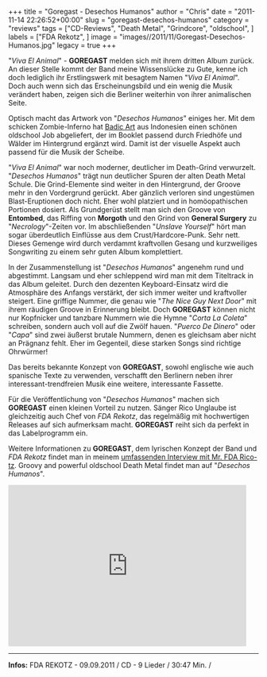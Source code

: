 +++
title = "Goregast - Desechos Humanos"
author = "Chris"
date = "2011-11-14 22:26:52+00:00"
slug = "goregast-desechos-humanos"
category = "reviews"
tags = ["CD-Reviews", "Death Metal", "Grindcore", "oldschool", ]
labels = ["FDA Rekotz", ]
image = "images//2011/11/Goregast-Desechos-Humanos.jpg"
legacy = true
+++

"_Viva El Animal_" - **GOREGAST** melden sich mit ihrem dritten Album zurück. An dieser Stelle kommt der Band meine Wissenslücke zu Gute, kenne ich doch lediglich ihr Erstlingswerk mit besagtem Namen "_Viva El Animal_". Doch auch wenn sich das Erscheinungsbild und ein wenig die Musik verändert haben, zeigen sich die Berliner weiterhin von ihrer animalischen Seite.

Optisch macht das Artwork von "_Desechos Humanos_" einiges her. Mit dem schicken Zombie-Inferno hat <a href="https://www.facebook.com/badic.art">Badic Art</a> aus Indonesien einen schönen oldschool Job abgeliefert, der im Booklet passend durch Friedhöfe und Wälder im Hintergrund ergänzt wird. Damit ist der visuelle Aspekt auch passend für die Musik der Scheibe.

"_Viva El Animal_" war noch moderner, deutlicher im Death-Grind verwurzelt. "_Desechos Humanos_" trägt nun deutlicher Spuren der alten Death Metal Schule. Die Grind-Elemente sind weiter in den Hintergrund, der Groove mehr in den Vordergrund gerückt. Aber gänzlich verloren sind ungestümen Blast-Eruptionen doch nicht. Eher wohl platziert und in homöopathischen Portionen dosiert.
Als Grundgerüst stellt man sich den Groove von **Entombed**, das Riffing von **Morgoth** und den Grind von **General Surgery** zu "_Necrology_"-Zeiten vor. Im abschließenden "_Unslave Yourself_" hört man sogar überdeutlich Einflüsse aus dem Crust/Hardcore-Punk. Sehr nett. Dieses Gemenge wird durch verdammt kraftvollen Gesang und kurzweiliges Songwriting zu einem sehr guten Album komplettiert.

In der Zusammenstellung ist "_Desechos Humanos_" angenehm rund und abgestimmt. Langsam und eher schleppend wird man mit dem Titeltrack in das Album geleitet. Durch den dezenten Keyboard-Einsatz wird die Atmosphäre des Anfangs verstärkt, der sich immer weiter und kraftvoller steigert. Eine griffige Nummer, die genau wie "_The Nice Guy Next Door_" mit ihrem räudigen Groove in Erinnerung bleibt.
Doch **GOREGAST** können nicht nur Kopfnicker und tanzbare Nummern wie die Hymne "_Corta La Coleta_" schreiben, sondern auch voll auf die Zwölf hauen. "_Puerco De Dinero_" oder "_Capa_" sind zwei äußerst brutale Nummern, denen es gleichsam aber nicht an Prägnanz fehlt. Eher im Gegenteil, diese starken Songs sind richtige Ohrwürmer!

Das bereits bekannte Konzept von **GOREGAST**, sowohl englische wie auch spanische Texte zu verwenden, verschafft den Berlinern neben ihrer interessant-trendfreien Musik eine weitere, interessante Fassette.

Für die Veröffentlichung von "_Desechos Humanos_" machen sich **GOREGAST** einen  kleinen Vorteil zu nutzen. Sänger Rico Unglaube ist gleichzeitig auch Chef von _FDA Rekotz_, das regelmäßig mit hochwertigen Releases auf sich aufmerksam macht. **GOREGAST** reiht sich da perfekt in das Labelprogramm ein.

Weitere Informationen zu **GOREGAST**, dem lyrischen Konzept der Band und _FDA Rekotz_ findet man in meinem <a href="http://necroslaughter.de/2011/09/fda-rekotz-label-special/" title="FDA Rekotz – Label-Special">umfassenden Interview mit Mr. FDA Rico-tz</a>. Groovy and powerful oldschool Death Metal findet man auf "_Desechos Humanos_".

<iframe allowfullscreen="" frameborder="0" height="325" src="http://www.youtube.com/embed/dXGluYXwPQ8" width="479"></iframe>





---
**Infos:**
FDA REKOTZ - 09.09.2011 / 
CD - 9 Lieder / 30:47 Min. / 
